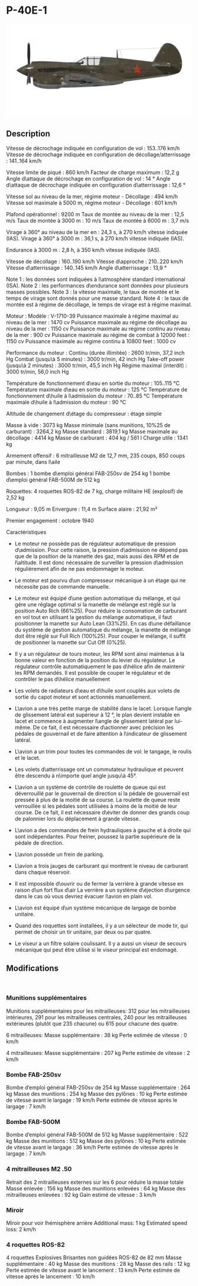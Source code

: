 ﻿# P-40E-1

![p40e1](../images/p40e1.png)

## Description

Vitesse de décrochage indiquée en configuration de vol : 153..176 km/h
Vitesse de décrochage indiquée en configuration de décollage/atterrissage : 141..164 km/h

Vitesse limite de piqué : 860 km/h
Facteur de charge maximum : 12,2 g
Angle d\attaque de décrochage en configuration de vol : 14 °
Angle d\attaque de décrochage indiquée en configuration d\atterrissage : 12,6 °

Vitesse sol au niveau de la mer, régime moteur - Décollage : 494 km/h
Vitesse sol maximale à 5000 m, régime moteur - Décollage : 601 km/h

Plafond opérationnel : 9200 m
Taux de montée au niveau de la mer : 12,5 m/s
Taux de montée à 3000 m : 10 m/s
Taux de montée à 6000 m : 3,7 m/s

Virage à 360° au niveau de la mer en : 24,3 s, à 270 km/h vitesse indiquée (IAS).
Virage à 360° à 3000 m : 36,1 s, à 270 km/h vitesse indiquée (IAS).

Endurance à 3000 m : 2,8 h, à 350 km/h vitesse indiquée (IAS).

Vitesse de décollage : 160..190 km/h
Vitesse d\approche : 210..220 km/h
Vitesse d\atterrissage : 140..145 km/h
Angle d\atterrissage : 13,9 °

Note 1 : les données sont indiquées à l\atmosphère standard international (ISA).
Note 2 : les performances d\endurance sont données pour plusieurs masses possibles.
Note 3 : la vitesse maximale, le taux de montée et le temps de virage sont donnés pour une masse standard.
Note 4 : le taux de montée est à régime de décollage, le temps de virage est à régime maximal.

Moteur :
Modèle : V-1710-39
Puissance maximale à régime maximal au niveau de la mer : 1470 cv
Puissance maximale au régime de décollage au niveau de la mer : 1150 cv
Puissance maximale au régime continu au niveau de la mer : 900 cv
Puissance maximale au régime de combat à 12000 feet : 1150 cv
Puissance maximale au régime continu à 10800 feet : 1000 cv

Performance du moteur :
Continu (durée illimitée) : 2600 tr/min, 37,2 inch Hg
Combat (jusqu\à 5 minutes) : 3000 tr/min, 42 inch Hg
Take-off power (jusqu\à 2 minutes) : 3000 tr/min, 45,5 inch Hg
Régime maximal (interdit) : 3000 tr/min, 56,0 inch Hg

Température de fonctionnement d\eau en sortie du moteur : 105..115 °C
Température maximale d\eau en sortie du moteur : 125 °C
Température de fonctionnement d\huile à l\admission du moteur : 70..85 °C
Température maximale d\huile à l\admission du moteur : 90 °C

Altitude de changement d\étage du compresseur : étage simple

Masse à vide : 3073 kg
Masse minimale (sans munitions, 10%25 de carburant) : 3264,2 kg
Masse standard : 3819,1 kg
Masse maximale au décollage : 4414 kg
Masse de carburant : 404 kg / 561 l
Charge utile : 1341 kg

Armement offensif :
6 mitrailleuse M2 de 12,7 mm, 235 coups, 850 coups par minute, dans l\aile

Bombes :
1 bombe d\emploi général FAB-250sv de 254 kg
1 bombe d\emploi général FAB-500M de 512 kg

Roquettes:
4 roquettes ROS-82 de 7 kg, charge militaire HE (explosif) de 2,52 kg

Longueur : 9,05 m
Envergure : 11,4 m
Surface alaire : 21,92 m²

Premier engagement : octobre 1940

Caractéristiques
- Le moteur ne possède pas de régulateur automatique de pression d\admission. Pour cette raison, la pression d\admission ne dépend pas que de la position de la manette des gaz, mais aussi des RPM et de l\altitude. Il est donc nécessaire de surveiller la pression d\admission régulièrement afin de ne pas endommager le moteur.
 
- Le moteur est pourvu d\un compresseur mécanique à un étage qui ne nécessite pas de commande manuelle.
- Le moteur est équipé d\une gestion automatique du mélange, et qui gère une réglage optimal si la manette de mélange est réglé sur la position Auto Rich (66%25). Pour réduire la consomation de carburant en vol tout en utilisant la gestion du mélange automatique, il faut positionner la manette sur Auto Lean (33%25). En cas d\une défaillance du système de gestion automatique du mélange, la manette de mélange doit être réglé sur Full Rich (100%25). Pour couper le mélange, il suffit de positionner la manette sur Cut Off (0%25).
- Il y a un régulateur de tours moteur, les RPM sont ainsi maintenus à la bonne valeur en fonction de la position du levier du régulateur. Le régulateur contrôle automatiquement le pas d\hélice afin de maintenir les RPM demandés. Il est possible de couper le régulateur et de contrôler le pas d\hélice manuellement
- Les volets de radiateurs d\eau et d\huile sont couplés aux volets de sortie du capot moteur et sont actionnés manuellement.
- L\avion a une très petite marge de stabilité dans le lacet. Lorsque l\angle de glissement latéral est supérieur à 12 °, le plan devient instable en lacet et commence à augmenter l\angle de glissement latéral par lui-même. De ce fait, il est nécessaire d\actionner avec précision les pédales de gouvernail et de faire attention à l\indicateur de glissement latéral.
- L\avion a un trim pour toutes les commandes de vol: le tangage, le roulis et le lacet.
- Les volets d\atterrissage ont un commutateur hydraulique et peuvent être descendu à n\importe quel angle jusqu\\à 45°.
- L\avion a un système de contrôle de roulette de queue qui est déverrouillé par le gouvernail de direction si la pédale de gouvernail est pressée à plus de la moitié de sa course. La roulette de queue reste verrouillée si les pédales sont utilisées à moins de la moitié de leur course. De ce fait, il est nécessaire d\éviter de donner des grands coup de palonnier lors du déplacement à grande vitesse.
- L\avion a des commandes de frein hydrauliques à gauche et à droite qui sont indépendantes. Pour freiner, poussez la partie supérieure de la pédale de direction.
- L\avion possède un frein de parking.
- L\avion a trois jauges de carburant qui montrent le niveau de carburant dans chaque réservoir.
- Il est impossible d\ouvrir ou de fermer la verrière à grande vitesse en raison d\un fort flux d\air La verrière a un système d\éjection d\urgence dans le cas où vous devriez évacuer l\avion en plain vol.
- L\avion est équipé d\un système mécanique de largage de bombe unitaire. 
- Quand des roquettes sont installées, il y a un sélecteur de mode tir, qui permet de choisir un tir unitaire, par deux ou par quatre.
- Le viseur a un filtre solaire coulissant. Il y a aussi un viseur de secours mécanique qui peut être utilisé si le viseur principal est endomagé.

## Modifications
﻿


### Munitions supplémentaires

Munitions supplémentaires pour les mitrailleuses: 312 pour les mitrailleuses intérieures, 291 pour les mitrailleuses centrales, 240 pour les mitrailleuses extérieures (plutôt que 235 chacune) ou 615 pour chacune des quatre.

6 mitrailleuses:
Masse supplémentaire : 38 kg
Perte estimée de vitesse : 0 km/h

4 mitrailleuses:
Masse supplémentaire : 207 kg
Perte estimée de vitesse : 2 km/h﻿


### Bombe FAB-250sv 

Bombe d’emploi général FAB-250sv de 254 kg
Masse supplémentaire : 264 kg
Masse des munitions : 254 kg
Masse des pylônes : 10 kg
Perte estimée de vitesse avant le largage : 19 km/h
Perte estimée de vitesse après le largage : 7 km/h﻿


### Bombe FAB-500M

Bombe d’emploi général FAB-500M de 512 kg
Masse supplémentaire : 522 kg
Masse des munitions : 512 kg
Masse des pylônes : 10 kg
Perte estimée de vitesse avant le largage : 36 km/h
Perte estimée de vitesse après le largage : 7 km/h﻿


### 4 mitrailleuses M2 .50

Retrait des 2 mitrailleuses externes sur les 6 pour réduire la masse totale
Masse enlevée : 156 kg
Masse des munitions enlevées : 64 kg
Masse des mitrailleuses enlevées : 92 kg
Gain estimé de vitesse : 3 km/h﻿

### Miroir

Miroir pour voir lhémisphère arrière
Additional mass: 1 kg
Estimated speed loss: 2 km/h﻿


### 4 roquettes ROS-82

4 roquettes Explosives Brisantes non guidées ROS-82 de 82 mm
Masse supplémentaire : 40 kg
Masse des munitions : 28 kg
Masse des rails : 12 kg
Perte estimée de vitesse avant le lancement : 13 km/h
Perte estimée de vitesse après le lancement : 10 km/h